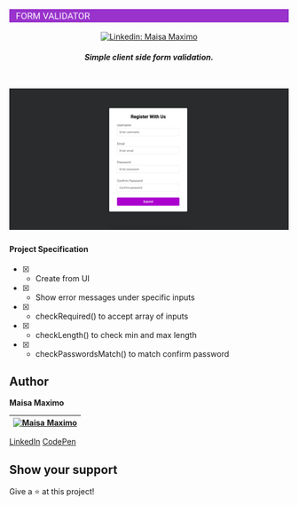 <img src="./project1.png" alt="form validation">
<p align="center">
  <a href="https://linkedin.com/in/maisa-maximo-ferreira/" target="_blank">
    <img alt="Linkedin: Maisa Maximo" src="https://img.shields.io/github/followers/maisamaximo?label=maisa%20Maximo&style=social" />
  </a>
</p>
<h5>

<p align="center">Simple client side form validation.</p>
<br><br>
<img src="./img.png" alt="form validation">

#### Project Specification

- [x] - Create from UI
- [x] - Show error messages under specific inputs
- [x] - checkRequired() to accept array of inputs
- [x] - checkLength() to check min and max length
- [x] - checkPasswordsMatch() to match confirm password

## Author

**Maisa Maximo**

| [![Maisa Maximo](https://avatars3.githubusercontent.com/u/16991001?v=43&s=144)](https://github.com/maisamaximo) |
| --------------------------------------------------------------------------------------------------------------- |


[LinkedIn](https://www.linkedin.com/in/maisa-maximo-ferreira/)
[CodePen](https://codepen.io/maisamaximo/pen/bGdOJdz)

## Show your support

Give a ⭐️ at this project!

